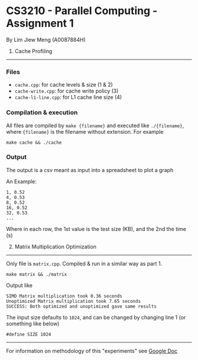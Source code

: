 CS3210 - Parallel Computing - Assignment 1
==========================================

By Lim Jiew Meng (A0087884H)

1. Cache Profiling
------------------

### Files 

- `cache.cpp`: for cache levels & size (1 & 2)
- `cache-write.cpp`: for cache write policy (3)
- `cache-l1-line.cpp`: for L1 cache line size (4)

### Compilation & execution 

All files are compiled by `make {filename}` and executed like `./{filename}`, 
where `{filename}` is the filename without extension. For example

    make cache && ./cache

### Output

The output is a csv meant as input into a spreadsheet to plot a graph

An Example: 

	1, 0.52 
	4, 0.53 
	8, 0.52 
	16, 0.52 
	32, 0.53 
	...

Where in each row, the 1st value is the test size (KB), and the 2nd the time (s)


2. Matrix Multiplication Optimization
-------------------------------------

Only file is `matrix.cpp`. Compiled & run in a similar way as part 1. 

    make matrix && ./matrix

Output like

	SIMD Matrix multiplication took 0.36 seconds
	Unoptimized Matrix multiplication took 7.65 seconds
	SUCCESS: Both optimized and unoptimized gave same results

The input size defaults to `1024`, and can be changed by changing line 1 (or something like below)

    #define SIZE 1024


------------------------

For information on methodology of this "experiments" see [Google Doc][1]

[1]: https://docs.google.com/document/d/1LtDiZVuN0qqxFUWs6naD94Hzn1Q2qaqRdlEluAuAlpQ/edit#heading=h.c0boq1pg8xsy